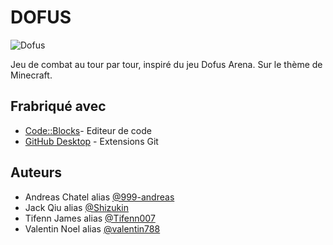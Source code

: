 # DOFUS

![Dofus](/dfus_gameplay.png?raw=true "Dofus")

Jeu de combat au tour par tour, inspiré du jeu Dofus
Arena. Sur le thème de Minecraft.

## Frabriqué avec

- [Code::Blocks](https://www.codeblocks.org/)- Editeur de code
- [GitHub Desktop](https://desktop.github.com/) - Extensions Git

## Auteurs

- Andreas Chatel alias [@999-andreas](https://github.com/999-andreas)
- Jack Qiu alias [@Shizukin](https://github.com/Shizukin)
- Tifenn James alias [@Tifenn007](https://github.com/Tifenn007)
- Valentin Noel alias [@valentin788](https://github.com/valentin788)
